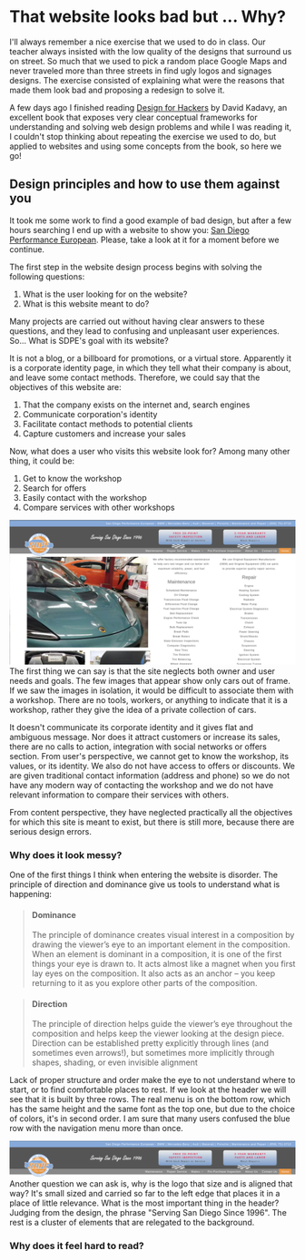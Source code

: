 # That website looks bad but ... Why?

I'll always remember a nice exercise that we used to do in class. Our teacher always insisted with the low quality of the designs that surround us on street. So much that we used to pick a random place Google Maps and never traveled more than three streets in find ugly logos and signages designs. The exercise consisted of explaining what were the reasons that made them look bad and proposing a redesign to solve it.

A few days ago I finished reading [Design for Hackers](https://www.oreilly.com/library/view/design-for-hackers/9781119998952/) by David Kadavy, an excellent book that exposes very clear conceptual frameworks for understanding and solving web design problems and while I was reading it, I couldn't stop thinking about repeating the exercise we used to do, but applied to websites and using some concepts from the book, so here we go! 

## Design principles and how to use them against you

It took me some work to find a good example of bad design, but after a few hours searching I end up with a website to show you: [San Diego Performance European](https://sdpeuro.com). Please, take a look at it for a moment before we continue.

The first step in the website design process begins with solving the following questions:

1. What is the user looking for on the website?
3. What is this website meant to do?

Many projects are carried out without having clear answers to these questions, and they lead to confusing and unpleasant user experiences. So... What is SDPE's goal with its website?

It is not a blog, or a billboard for promotions, or a virtual store. Apparently it is a corporate identity page, in which they tell what their company is about, and leave some contact methods. Therefore, we could say that the objectives of this website are:

1. That the company exists on the internet and, search engines
2. Communicate corporation's identity
3. Facilitate contact methods to potential clients
4. Capture customers and increase your sales

Now, what does a user who visits this website look for? Among many other thing, it could be: 

1. Get to know the workshop
2. Search for offers
3. Easily contact with the workshop
4. Compare services with other workshops

![San Diego Performance European](https://raw.githubusercontent.com/BrianStefanovich/Personal-Site/BlogPost/content/blog/sdpeuro.png)
The first thing we can say is that the site neglects both owner and user needs and goals. The few images that appear show only cars out of frame. If we saw the images in isolation, it would be difficult to associate them with a workshop. There are no tools, workers, or anything to indicate that it is a workshop, rather they give the idea of ​​a private collection of cars.

It doesn't communicate its corporate identity and it gives flat and ambiguous message. Nor does it attract customers or increase its sales, there are no calls to action, integration with social networks or offers section. From user's perspective, we cannot get to know the workshop, its values, or its identity. We also do not have access to offers or discounts. We are given traditional contact information (address and phone) so we do not have any modern way of contacting the workshop and we do not have relevant information to compare their services with others.

From content perspective, they have neglected practically all the objectives for which this site is meant to exist, but there is still more, because there are serious design errors. 

### Why does it look messy? 

One of the first things I think when entering the website is disorder. The principle of direction and dominance give us tools to understand what is happening:

> #### Dominance
> The principle of dominance creates visual interest in a composition by drawing
the viewer’s eye to an important element in the composition. When an element
is dominant in a composition, it is one of the first things your eye is drawn to.
It acts almost like a magnet when you first lay eyes on the composition. It also
acts as an anchor – you keep returning to it as you explore other parts of the
composition.

> #### Direction
> The principle of direction helps guide the viewer’s eye throughout the
composition and helps keep the viewer looking at the design piece. Direction
can be established pretty explicitly through lines (and sometimes even arrows!),
but sometimes more implicitly through shapes, shading, or even invisible
alignment 

Lack of proper structure and order make the eye to not understand where to start, or to find comfortable places to rest. If we look at the header we will see that it is built by three rows. The real menu is on the bottom row, which has the same height and the same font as the top one, but due to the choice of colors, it's in second order. I am sure that many users confused the blue row with the navigation menu more than once.

![enter image description here](https://raw.githubusercontent.com/BrianStefanovich/Personal-Site/BlogPost/content/blog/that-website-looks-bad/header.png)
Another question we can ask is, why is the logo that size and is aligned that way? It's small sized and carried so far to the left edge that places it in a place of little relevance. What is the most important thing in the header? Judging from the design, the phrase "Serving San Diego Since 1996". The rest is a cluster of elements that are relegated to the background.

### Why does it feel hard to read?


<!--stackedit_data:
eyJoaXN0b3J5IjpbLTE5MTg1MjE3OTZdfQ==
-->